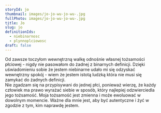 ```yaml
---
storyId: jo
thumbnail: images/jo-jo-wu-jo-wu-.jpg
fullPhoto: images/jo-jo-wu-jo-wu-.jpg
title: Jo
slug: jo
definitionIds:
  - niebinarnosc
  - plynnoplciowosc
draft: false
---
```

Od zawsze toczyłom wewnętrzną walkę odnośnie własnej tożsamości płciowej - nigdy nie pasowałom do żadnej z binarnych definicji. Dzięki uświadomieniu sobie że jestem niebinarne udało mi się odzyskać wewnętrzny spokój - wiem że jestem istotą ludzką która nie musi się zamykać do żadnych definicji. \
Nie zgadzam się na przypisywani do jednej płci, ponieważ wierzę, że każdy człowiek ma prawo wyrażać siebie w sposób, który najlepiej odzwierciedla jego tożsamość. Moja tożsamość jest zmienna i może ewoluować w dowolnym momencie. Ważne dla mnie jest, aby być autentyczne i żyć w zgodzie z tym, kim naprawdę jestem.
